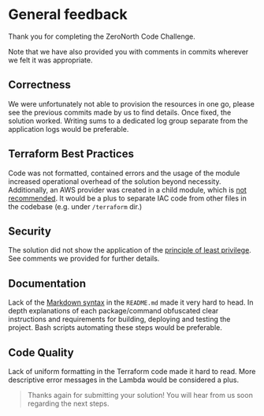 # General feedback

Thank you for completing the ZeroNorth Code Challenge.

Note that we have also provided you with comments in commits wherever we felt it
was appropriate.

## Correctness

We were unfortunately not able to provision the resources in one go, please see
the previous commits made by us to find details. Once fixed, the solution
worked. Writing sums to a dedicated log group separate from the application logs
would be preferable.

## Terraform Best Practices

Code was not formatted, contained errors and the usage of the module increased
operational overhead of the solution beyond necessity. Additionally, an AWS
provider was created in a child module, which is
[not recommended](https://developer.hashicorp.com/terraform/language/modules/develop/providers).
It would be a plus to separate IAC code from other files in the codebase (e.g.
under `/terraform` dir.)

## Security

The solution did not show the application of the
[principle of least privilege](https://docs.aws.amazon.com/wellarchitected/latest/analytics-lens/best-practice-5.2---implement-least-privilege-policies-for-source-and-downstream-systems..html).
See comments we provided for further details.

## Documentation

Lack of the [Markdown syntax](https://www.markdownguide.org/basic-syntax/) in
the `README.md` made it very hard to head. In depth explanations of each
package/command obfuscated clear instructions and requirements for building,
deploying and testing the project. Bash scripts automating these steps would be
preferable.

## Code Quality

Lack of uniform formatting in the Terraform code made it hard to read. More
descriptive error messages in the Lambda would be considered a plus.

> Thanks again for submitting your solution! You will hear from us soon
> regarding the next steps.

